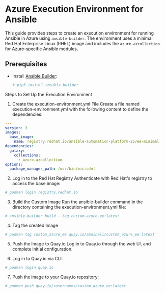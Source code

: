 # Azure Execution Environment for Ansible

This guide provides steps to create an execution environment for running Ansible in Azure using `ansible-builder`. 
The environment uses a minimal Red Hat Enterprise Linux (RHEL) image and includes the `azure.azcollection` for Azure-specific Ansible modules.

## Prerequisites

- Install [Ansible Builder](https://ansible-builder.readthedocs.io/):
  ```bash
  # pip3 install ansible-builder

Steps to Set Up the Execution Environment

1. Create the execution-environment.yml File
Create a file named execution-environment.yml with the following content to define the dependencies:
```yaml
---
version: 3
images:
  base_image:
    name: registry.redhat.io/ansible-automation-platform-25/ee-minimal-rhel8:latest
dependencies:
  galaxy:
    collections:
      - azure.azcollection
options:
  package_manager_path: /usr/bin/microdnf
```

2. Log in to the Red Hat Registry
Authenticate with Red Hat's registry to access the base image:
```bash
# podman login registry.redhat.io
```
3. Build the Custom Image
Run the ansible-builder command in the directory containing the execution-environment.yml file:
```bash
# ansible-builder build --tag custom-azure-ee:latest
```
4. Tag the created Image
```bash
# podman tag custom_azure_ee quay.io/amainali/custom_azure_ee:latest
```
5. Push the Image to Quay.io
Log in to Quay.io through the web UI, and complete initial configuration.

6. Log in to Quay.io via CLI:
```bash
# podman login quay.io
```
7. Push the image to your Quay.io repository:
```bash
# podman push quay.io/<username>/custom_azure_ee:latest
```
